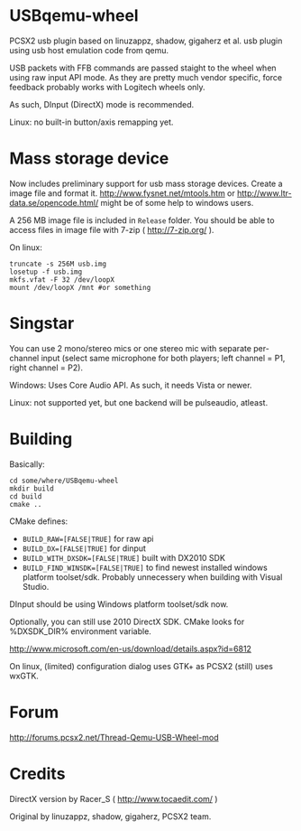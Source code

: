 USBqemu-wheel
=============

PCSX2 usb plugin based on linuzappz, shadow, gigaherz et al. usb plugin using usb host emulation code from qemu.

USB packets with FFB commands are passed staight to the wheel when using raw input API mode.
As they are pretty much vendor specific, force feedback probably works with Logitech wheels only.

As such, DInput (DirectX) mode is recommended.

Linux: no built-in button/axis remapping yet.

Mass storage device
=======

Now includes preliminary support for usb mass storage devices. Create a image file and format it.
http://www.fysnet.net/mtools.htm or http://www.ltr-data.se/opencode.html/ might be of some help to windows users.

A 256 MB image file is included in `Release` folder. 
You should be able to access files in image file with 7-zip ( http://7-zip.org/ ).

On linux:

	truncate -s 256M usb.img
	losetup -f usb.img
	mkfs.vfat -F 32 /dev/loopX
	mount /dev/loopX /mnt #or something

Singstar
========

You can use 2 mono/stereo mics or one stereo mic with separate per-channel input (select same microphone for both players; left channel = P1, right channel = P2).

Windows: Uses Core Audio API. As such, it needs Vista or newer.

Linux: not supported yet, but one backend will be pulseaudio, atleast.


Building
==========

Basically:

	cd some/where/USBqemu-wheel
	mkdir build
	cd build
	cmake ..
	

CMake defines:

* `BUILD_RAW=[FALSE|TRUE]` for raw api
* `BUILD_DX=[FALSE|TRUE]` for dinput
* `BUILD_WITH_DXSDK=[FALSE|TRUE]` built with DX2010 SDK
* `BUILD_FIND_WINSDK=[FALSE|TRUE]` to find newest installed windows platform toolset/sdk. Probably unnecessery when building with Visual Studio.
	
DInput should be using Windows platform toolset/sdk now.

Optionally, you can still use 2010 DirectX SDK. CMake looks for %DXSDK_DIR% environment variable.

http://www.microsoft.com/en-us/download/details.aspx?id=6812

On linux, (limited) configuration dialog uses GTK+ as PCSX2 (still) uses wxGTK.

Forum
=========
http://forums.pcsx2.net/Thread-Qemu-USB-Wheel-mod

Credits
=========

DirectX version by Racer_S ( http://www.tocaedit.com/ )

Original by linuzappz, shadow, gigaherz, PCSX2 team.
